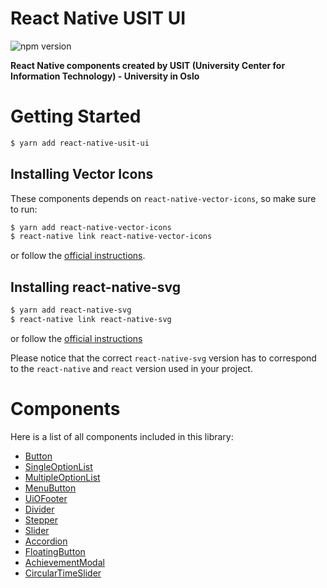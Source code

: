 # React Native USIT UI

![npm version](https://badge.fury.io/js/react-native-usit-ui.svg)

**React Native components created by USIT (University Center for Information
Technology) - University in Oslo**

# Getting Started

```bash
$ yarn add react-native-usit-ui
```

## Installing Vector Icons

These components depends on `react-native-vector-icons`, so make sure to run:

```bash
$ yarn add react-native-vector-icons
$ react-native link react-native-vector-icons
```

or follow the
[official instructions](https://github.com/oblador/react-native-vector-icons#installation).

## Installing react-native-svg

```bash
$ yarn add react-native-svg
$ react-native link react-native-svg
```

or follow the
[official instructions](https://github.com/react-native-community/react-native-svg)

Please notice that the correct `react-native-svg` version has to correspond to the
`react-native` and `react` version used in your project.

# Components

Here is a list of all components included in this library:

* [Button](./docs/Button.md)
* [SingleOptionList](./docs/SingleOptionList.md)
* [MultipleOptionList](./docs/MultipleOptionList.md)
* [MenuButton](./docs/MenuButton.md)
* [UiOFooter](./docs/UiOFooter.md)
* [Divider](./docs/Divider.md)
* [Stepper](./docs/Stepper.md)
* [Slider](./docs/Slider.md)
* [Accordion](./docs/Accordion.md)
* [FloatingButton](./docs/FloatingButton.md)
* [AchievementModal](./docs/AchievementModal.md)
* [CircularTimeSlider](./docs/CircularTimeSlider.md)
